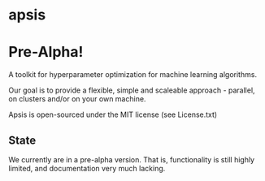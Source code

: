 apsis
======

Pre-Alpha!
======

A toolkit for hyperparameter optimization for machine learning algorithms. 

Our goal is to provide a flexible, simple and scaleable approach - parallel, on clusters and/or on your own machine.

Apsis is open-sourced under the MIT license (see License.txt)

State
------

We currently are in a pre-alpha version. That is, functionality is still highly limited, and documentation very much lacking.